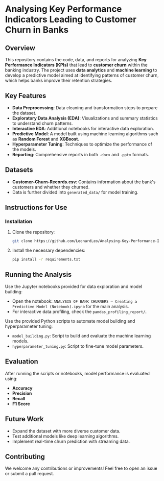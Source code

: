 # Analysing Key Performance Indicators Leading to Customer Churn in Banks

## Overview

This repository contains the code, data, and reports for analyzing **Key Performance Indicators (KPIs)** that lead to **customer churn** within the banking industry. The project uses **data analytics** and **machine learning** to develop a predictive model aimed at identifying patterns of customer churn, which helps banks improve their retention strategies.

## Key Features

- **Data Preprocessing**: Data cleaning and transformation steps to prepare the dataset.
- **Exploratory Data Analysis (EDA)**: Visualizations and summary statistics to understand churn patterns.
- **Interactive EDA**: Additional notebooks for interactive data exploration.
- **Predictive Model**: A model built using machine learning algorithms such as **Random Forest** and **XGBoost**.
- **Hyperparameter Tuning**: Techniques to optimize the performance of the models.
- **Reporting**: Comprehensive reports in both `.docx` and `.pptx` formats.

## Datasets

- **Customer-Churn-Records.csv**: Contains information about the bank's customers and whether they churned.
- Data is further divided into `generated_data/` for model training.

## Instructions for Use

### Installation

1. Clone the repository:

   ```bash
   git clone https://github.com/LeonardLeo/Analysing-Key-Performance-Indicators-Leading-to-Customer-Churn-in-Banks.git
   ```

2. Install the necessary dependencies:

   ```bash
   pip install -r requirements.txt
   ```

## Running the Analysis

Use the Jupyter notebooks provided for data exploration and model building:

- Open the notebook: `ANALYSIS OF BANK CHURNERS – Creating a Predictive Model (Notebook).ipynb` for the main analysis.
- For interactive data profiling, check the `pandas_profiling_report/`.

Use the provided Python scripts to automate model building and hyperparameter tuning:

- `model_building.py`: Script to build and evaluate the machine learning models.
- `hyperparameter_tuning.py`: Script to fine-tune model parameters.

## Evaluation

After running the scripts or notebooks, model performance is evaluated using:

- **Accuracy**
- **Precision**
- **Recall**
- **F1 Score**

## Future Work

- Expand the dataset with more diverse customer data.
- Test additional models like deep learning algorithms.
- Implement real-time churn prediction with streaming data.

## Contributing

We welcome any contributions or improvements! Feel free to open an issue or submit a pull request.

